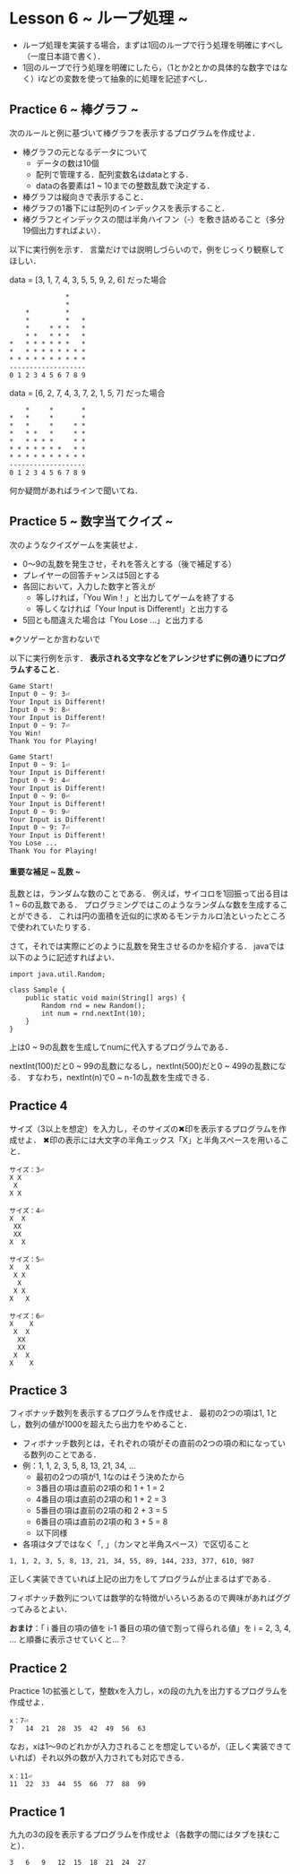 # Lesson 6 ~ ループ処理 ~

- ループ処理を実装する場合，まずは1回のループで行う処理を明確にすべし（一度日本語で書く）．
- 1回のループで行う処理を明確にしたら，（1とか2とかの具体的な数字ではなく）iなどの変数を使って抽象的に処理を記述すべし．


## Practice 6 ~ 棒グラフ ~
次のルールと例に基づいて棒グラフを表示するプログラムを作成せよ．

- 棒グラフの元となるデータについて
	- データの数は10個
	- 配列で管理する．配列変数名はdataとする．
	- dataの各要素は1 ~ 10までの整数乱数で決定する．
- 棒グラフは縦向きで表示すること．
- 棒グラフの1番下には配列のインデックスを表示すること．
- 棒グラフとインデックスの間は半角ハイフン（-）を敷き詰めること（多分19個出力すればよい）．

以下に実行例を示す．
言葉だけでは説明しづらいので，例をじっくり観察してほしい．

data = [3, 1, 7, 4, 3, 5, 5, 9, 2, 6]
だった場合
```
              *
              *
    *         *
    *         *   *
    *     * * *   *
    * *   * * *   *
*   * * * * * *   *
*   * * * * * * * *
* * * * * * * * * *
-------------------
0 1 2 3 4 5 6 7 8 9
```

data = [6, 2, 7, 4, 3, 7, 2, 1, 5, 7]
だった場合
```
    *     *       *
*   *     *       *
*   *     *     * *
*   * *   *     * *
*   * * * *     * *
* * * * * * *   * *
* * * * * * * * * *
-------------------
0 1 2 3 4 5 6 7 8 9
```

何か疑問があればラインで聞いてね．


## Practice 5 ~ 数字当てクイズ ~
次のようなクイズゲームを実装せよ．
- 0〜9の乱数を発生させ，それを答えとする（後で補足する）
- プレイヤーの回答チャンスは5回とする
- 各回において，入力した数字と答えが
	- 等しければ，「You Win！」と出力してゲームを終了する
	- 等しくなければ「Your Input is Different!」と出力する
- 5回とも間違えた場合は「You Lose ...」と出力する

※クソゲーとか言わないで

以下に実行例を示す．
**表示される文字などをアレンジせずに例の通りにプログラムすること**．

```
Game Start!
Input 0 ~ 9: 3⏎
Your Input is Different!
Input 0 ~ 9: 8⏎
Your Input is Different!
Input 0 ~ 9: 7⏎
You Win!
Thank You for Playing!
```

```
Game Start!
Input 0 ~ 9: 1⏎
Your Input is Different!
Input 0 ~ 9: 4⏎
Your Input is Different!
Input 0 ~ 9: 0⏎
Your Input is Different!
Input 0 ~ 9: 9⏎
Your Input is Different!
Input 0 ~ 9: 7⏎
Your Input is Different!
You Lose ...
Thank You for Playing!
```

#### 重要な補足 ~ 乱数 ~
乱数とは，ランダムな数のことである．
例えば，サイコロを1回振って出る目は1 ~ 6の乱数である．
プログラミングではこのようなランダムな数を生成することができる．
これは円の面積を近似的に求めるモンテカルロ法といったところで使われていたりする．

さて，それでは実際にどのように乱数を発生させるのかを紹介する．
javaでは以下のように記述すればよい．

```
import java.util.Random;

class Sample {
	public static void main(String[] args) {
		Random rnd = new Random();
		int num = rnd.nextInt(10);
	}
}
```

上は0 ~ 9の乱数を生成してnumに代入するプログラムである．

nextInt(100)だと0 ~ 99の乱数になるし，nextInt(500)だと0 ~ 499の乱数になる．
すなわち，nextInt(n)で0 ~ n-1の乱数を生成できる．




## Practice 4
サイズ（3以上を想定）を入力し，そのサイズの✖印を表示するプログラムを作成せよ．
✖印の表示には大文字の半角エックス「X」と半角スペースを用いること．

```
サイズ：3⏎
X X
 X
X X
```

```
サイズ：4⏎
X  X
 XX
 XX
X  X
```

```
サイズ：5⏎
X   X
 X X
  X
 X X
X   X
```

```
サイズ：6⏎
X    X
 X  X
  XX
  XX
 X  X
X    X
```


## Practice 3
フィボナッチ数列を表示するプログラムを作成せよ．
最初の2つの項は1, 1とし，数列の値が1000を超えたら出力をやめること．

- フィボナッチ数列とは，それぞれの項がその直前の2つの項の和になっている数列のことである．
- 例：1, 1, 2, 3, 5, 8, 13, 21, 34, ...
  - 最初の2つの項が1, 1なのはそう決めたから
  - 3番目の項は直前の2項の和 1 + 1 = 2
  - 4番目の項は直前の2項の和 1 + 2 = 3
  - 5番目の項は直前の2項の和 2 + 3 = 5
  - 6番目の項は直前の2項の和 3 + 5 = 8
  - 以下同様
- 各項はタブではなく「, 」（カンマと半角スペース）で区切ること

```
1, 1, 2, 3, 5, 8, 13, 21, 34, 55, 89, 144, 233, 377, 610, 987
```

正しく実装できていれば上記の出力をしてプログラムが止まるはずである．

フィボナッチ数列については数学的な特徴がいろいろあるので興味があればググってみるとよい．

**おまけ**：「 i 番目の項の値を i-1 番目の項の値で割って得られる値」を i = 2, 3, 4, ... と順番に表示させていくと…？



## Practice 2
Practice 1の拡張として，整数xを入力し，xの段の九九を出力するプログラムを作成せよ．
```
x：7⏎
7	14	21	28	35	42	49	56	63
```

なお，xは1～9のどれかが入力されることを想定しているが，（正しく実装できていれば）それ以外の数が入力されても対応できる．

```
x：11⏎
11	22	33	44	55	66	77	88	99
```

## Practice 1
九九の3の段を表示するプログラムを作成せよ（各数字の間にはタブを挟むこと）．

```
3	6	9	12	15	18	21	24	27
```
